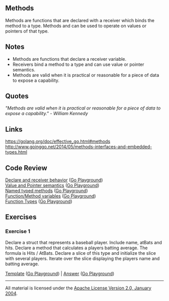 ## Methods

Methods are functions that are declared with a receiver which binds the method to a type. Methods and can be used to operate on values or pointers of that type.

## Notes

* Methods are functions that declare a receiver variable.
* Receivers bind a method to a type and can use value or pointer semantics.
* Methods are valid when it is practical or reasonable for a piece of data to expose a capability.

## Quotes

_"Methods are valid when it is practical or reasonable for a piece of data to expose a capability." - William Kennedy_

## Links

https://golang.org/doc/effective_go.html#methods  
http://www.goinggo.net/2014/05/methods-interfaces-and-embedded-types.html

## Code Review

[Declare and receiver behavior](example1/example1.go) ([Go Playground](https://play.golang.org/p/nxAwTRWk4N))  
[Value and Pointer semantics](example5/example5.go) ([Go Playground](https://play.golang.org/p/vyWTRDs9bi))  
[Named typed methods](example2/example2.go) ([Go Playground](https://play.golang.org/p/9WeR1rShIa))  
[Function/Method variables](example3/example3.go) ([Go Playground](https://play.golang.org/p/Ewhk87BiWA))  
[Function Types](example4/example4.go) ([Go Playground](https://play.golang.org/p/EZQPrC9qsx))

## Exercises

### Exercise 1

Declare a struct that represents a baseball player. Include name, atBats and hits. Declare a method that calculates a players batting average. The formula is Hits / AtBats. Declare a slice of this type and initialize the slice with several players. Iterate over the slice displaying the players name and batting average.

[Template](exercises/template1/template1.go) ([Go Playground](https://play.golang.org/p/IG5uqVRTrc)) | 
[Answer](exercises/exercise1/exercise1.go) ([Go Playground](https://play.golang.org/p/1vr9fCLEO8))
___
All material is licensed under the [Apache License Version 2.0, January 2004](http://www.apache.org/licenses/LICENSE-2.0).

